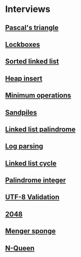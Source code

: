 # Interviews

## [Pascal's triangle](0x00-pascal_triangle/README.md)

## [Lockboxes](0x00-lockboxes/README.md)

## [Sorted linked list](0x01-insert_in_sorted_linked_list/README.md)

## [Heap insert](0x02-heap_insert/README.md)

## [Minimum operations](0x03-minimum_operations/README.md)

## [Sandpiles](0x04-sandpiles/README.md)

## [Linked list palindrome](0x05-linked_list_palindrome/README.md)

## [Log parsing](0x06-log_parsing/README.md)

## [Linked list cycle](0x07-linked_list_cycle/README.md)

## [Palindrome integer](0x08-palindrome_integer/README.md)

## [UTF-8 Validation](0x09-utf8_validation/README.md)

## [2048](0x0A-slide_line/README.md)

## [Menger sponge](0x0B-menger/README.md)

## [N-Queen](0x0C-nqueens/README.md)

